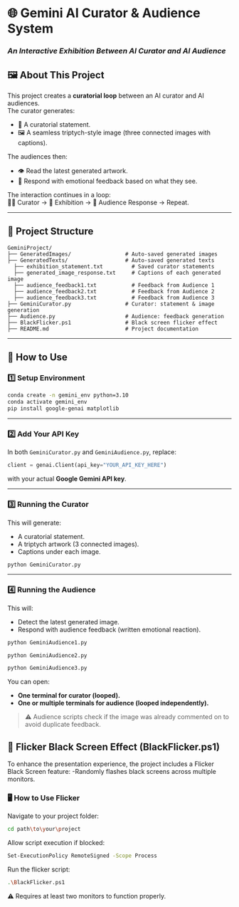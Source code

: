 
# 🌐 Gemini AI Curator & Audience System  
### *An Interactive Exhibition Between AI Curator and AI Audience*

## 🖼️ About This Project
This project creates a **curatorial loop** between an AI curator and AI audiences.  
The curator generates:
- 📝 A curatorial statement.
- 🖼️ A seamless triptych-style image (three connected images with captions).  

The audiences then:
- 👁️ Read the latest generated artwork.
- 💬 Respond with emotional feedback based on what they see.

The interaction continues in a loop:  
🧑‍🎨 Curator → 🎨 Exhibition → 👀 Audience Response → Repeat.

---

## 📂 Project Structure
```
GeminiProject/
├── GeneratedImages/                 # Auto-saved generated images
├── GeneratedTexts/                  # Auto-saved generated texts
  ├── exhibition_statement.txt         # Saved curator statements
  ├── generated_image_response.txt     # Captions of each generated image
  ├── audience_feedback1.txt           # Feedback from Audience 1
  ├── audience_feedback2.txt           # Feedback from Audience 2
  ├── audience_feedback3.txt           # Feedback from Audience 3
├── GeminiCurator.py                 # Curator: statement & image generation
├── Audience.py                      # Audience: feedback generation
├── BlackFlicker.ps1                 # Black screen flicker effect
├── README.md                        # Project documentation
```

---

## 🚀 How to Use

### 1️⃣ Setup Environment
```bash
conda create -n gemini_env python=3.10
conda activate gemini_env
pip install google-genai matplotlib
```

---

### 2️⃣ Add Your API Key  
In both `GeminiCurator.py` and `GeminiAudience.py`, replace:
```python
client = genai.Client(api_key="YOUR_API_KEY_HERE")
```
with your actual **Google Gemini API key**.

---

### 3️⃣ Running the Curator  
This will generate:
- A curatorial statement.
- A triptych artwork (3 connected images).
- Captions under each image.

```bash
python GeminiCurator.py
```

---

### 4️⃣ Running the Audience  
This will:
- Detect the latest generated image.
- Respond with audience feedback (written emotional reaction).

```bash
python GeminiAudience1.py
```
```bash
python GeminiAudience2.py
```
```bash
python GeminiAudience3.py
```

You can open:
- **One terminal for curator (looped).**
- **One or multiple terminals for audience (looped independently).**

> ⚠️ Audience scripts check if the image was already commented on to avoid duplicate feedback.


## 🌟 Flicker Black Screen Effect (BlackFlicker.ps1)

To enhance the presentation experience, the project includes a Flicker Black Screen feature:
-Randomly flashes black screens across multiple monitors.

### 🖥️ How to Use Flicker
Navigate to your project folder:
```bash
cd path\to\your\project
```
Allow script execution if blocked:
```bash
Set-ExecutionPolicy RemoteSigned -Scope Process
```
Run the flicker script:
```bash
.\BlackFlicker.ps1
```
⚠️ Requires at least two monitors to function properly.
